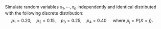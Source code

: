 Simulate random variables $x_{1},\cdots,x_{n}$ independently and identical distributed with the following discrete distribution:  
$$p_1=0.20, \quad p_2=0.15, \quad p_3=0.25, \quad p_4=0.40 \quad \text { where}\   p_j=P\{X=j\}.$$
